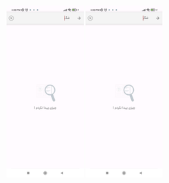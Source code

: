 
<img src="https://github.com/MahdiOSS/Divar_Search_Future/blob/main/-2147483648_-210254.jpg" height=400px />
<img src="https://github.com/MahdiOSS/Divar_Search_Future/blob/main/-2147483648_-210254.jpg" height=400px />
